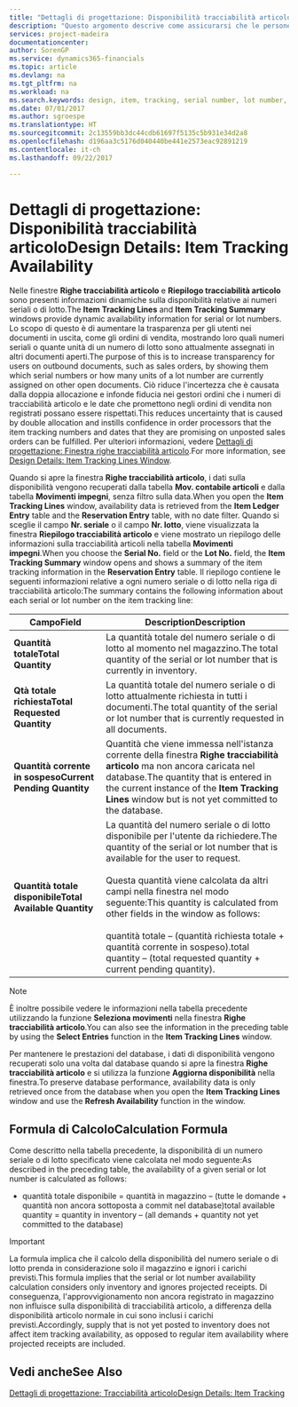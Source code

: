 ```yaml
---
title: "Dettagli di progettazione: Disponibilità tracciabilità articolo | Microsoft Docs"
description: "Questo argomento descrive come assicurarsi che le persone che elaborano ordini possono basarsi sulla disponibilità dei numeri seriali o di lotto."
services: project-madeira
documentationcenter: 
author: SorenGP
ms.service: dynamics365-financials
ms.topic: article
ms.devlang: na
ms.tgt_pltfrm: na
ms.workload: na
ms.search.keywords: design, item, tracking, serial number, lot number, outbound documents
ms.date: 07/01/2017
ms.author: sgroespe
ms.translationtype: HT
ms.sourcegitcommit: 2c13559bb3dc44cdb61697f5135c5b931e34d2a8
ms.openlocfilehash: d196aa3c5176d040440be441e2573eac92891219
ms.contentlocale: it-ch
ms.lasthandoff: 09/22/2017

---
```

# <a name="design-details-item-tracking-availability"></a><span data-ttu-id="0312f-103">Dettagli di progettazione: Disponibilità tracciabilità articolo</span><span class="sxs-lookup"><span data-stu-id="0312f-103">Design Details: Item Tracking Availability</span></span>
<span data-ttu-id="0312f-104">Nelle finestre **Righe tracciabilità articolo** e **Riepilogo tracciabilità articolo** sono presenti informazioni dinamiche sulla disponibilità relative ai numeri seriali o di lotto.</span><span class="sxs-lookup"><span data-stu-id="0312f-104">The **Item Tracking Lines** and **Item Tracking Summary** windows provide dynamic availability information for serial or lot numbers.</span></span> <span data-ttu-id="0312f-105">Lo scopo di questo è di aumentare la trasparenza per gli utenti nei documenti in uscita, come gli ordini di vendita, mostrando loro quali numeri seriali o quante unità di un numero di lotto sono attualmente assegnati in altri documenti aperti.</span><span class="sxs-lookup"><span data-stu-id="0312f-105">The purpose of this is to increase transparency for users on outbound documents, such as sales orders, by showing them which serial numbers or how many units of a lot number are currently assigned on other open documents.</span></span> <span data-ttu-id="0312f-106">Ciò riduce l'incertezza che è causata dalla doppia allocazione e infonde fiducia nei gestori ordini che i numeri di tracciabilità articolo e le date che promettono negli ordini di vendita non registrati possano essere rispettati.</span><span class="sxs-lookup"><span data-stu-id="0312f-106">This reduces uncertainty that is caused by double allocation and instills confidence in order processors that the item tracking numbers and dates that they are promising on unposted sales orders can be fulfilled.</span></span> <span data-ttu-id="0312f-107">Per ulteriori informazioni, vedere [Dettagli di progettazione: Finestra righe tracciabilità articolo](design-details-item-tracking-lines-window.md).</span><span class="sxs-lookup"><span data-stu-id="0312f-107">For more information, see [Design Details: Item Tracking Lines Window](design-details-item-tracking-lines-window.md).</span></span>  
  
<span data-ttu-id="0312f-108">Quando si apre la finestra **Righe tracciabilità articolo**, i dati sulla disponibilità vengono recuperati dalla tabella **Mov. contabile articoli** e dalla tabella **Movimenti impegni**, senza filtro sulla data.</span><span class="sxs-lookup"><span data-stu-id="0312f-108">When you open the **Item Tracking Lines** window, availability data is retrieved from the **Item Ledger Entry** table and the **Reservation Entry** table, with no date filter.</span></span> <span data-ttu-id="0312f-109">Quando si sceglie il campo **Nr. seriale** o il campo **Nr. lotto**, viene visualizzata la finestra **Riepilogo tracciabilità articolo** e viene mostrato un riepilogo delle informazioni sulla tracciabilità articoli nella tabella **Movimenti impegni**.</span><span class="sxs-lookup"><span data-stu-id="0312f-109">When you choose the **Serial No.** field or the **Lot No.** field, the **Item Tracking Summary** window opens and shows a summary of the item tracking information in the **Reservation Entry** table.</span></span> <span data-ttu-id="0312f-110">Il riepilogo contiene le seguenti informazioni relative a ogni numero seriale o di lotto nella riga di tracciabilità articolo:</span><span class="sxs-lookup"><span data-stu-id="0312f-110">The summary contains the following information about each serial or lot number on the item tracking line:</span></span>  
  
|<span data-ttu-id="0312f-111">Campo</span><span class="sxs-lookup"><span data-stu-id="0312f-111">Field</span></span>|<span data-ttu-id="0312f-112">Description</span><span class="sxs-lookup"><span data-stu-id="0312f-112">Description</span></span>|  
|---------------------------------|---------------------------------------|  
|<span data-ttu-id="0312f-113">**Quantità totale**</span><span class="sxs-lookup"><span data-stu-id="0312f-113">**Total Quantity**</span></span>|<span data-ttu-id="0312f-114">La quantità totale del numero seriale o di lotto al momento nel magazzino.</span><span class="sxs-lookup"><span data-stu-id="0312f-114">The total quantity of the serial or lot number that is currently in inventory.</span></span>|  
|<span data-ttu-id="0312f-115">**Qtà totale richiesta**</span><span class="sxs-lookup"><span data-stu-id="0312f-115">**Total Requested Quantity**</span></span>|<span data-ttu-id="0312f-116">La quantità totale del numero seriale o di lotto attualmente richiesta in tutti i documenti.</span><span class="sxs-lookup"><span data-stu-id="0312f-116">The total quantity of the serial or lot number that is currently requested in all documents.</span></span>|  
|<span data-ttu-id="0312f-117">**Quantità corrente in sospeso**</span><span class="sxs-lookup"><span data-stu-id="0312f-117">**Current Pending Quantity**</span></span>|<span data-ttu-id="0312f-118">Quantità che viene immessa nell'istanza corrente della finestra **Righe tracciabilità articolo** ma non ancora caricata nel database.</span><span class="sxs-lookup"><span data-stu-id="0312f-118">The quantity that is entered in the current instance of the **Item Tracking Lines** window but is not yet committed to the database.</span></span>|  
|<span data-ttu-id="0312f-119">**Quantità totale disponibile**</span><span class="sxs-lookup"><span data-stu-id="0312f-119">**Total Available Quantity**</span></span>|<span data-ttu-id="0312f-120">La quantità del numero seriale o di lotto disponibile per l'utente da richiedere.</span><span class="sxs-lookup"><span data-stu-id="0312f-120">The quantity of the serial or lot number that is available for the user to request.</span></span><br /><br /> <span data-ttu-id="0312f-121">Questa quantità viene calcolata da altri campi nella finestra nel modo seguente:</span><span class="sxs-lookup"><span data-stu-id="0312f-121">This quantity is calculated from other fields in the window as follows:</span></span><br /><br /> <span data-ttu-id="0312f-122">quantità totale – (quantità richiesta totale + quantità corrente in sospeso).</span><span class="sxs-lookup"><span data-stu-id="0312f-122">total quantity – (total requested quantity + current pending quantity).</span></span>|  
  
> [!NOTE]  
>  <span data-ttu-id="0312f-123">È inoltre possibile vedere le informazioni nella tabella precedente utilizzando la funzione **Seleziona movimenti** nella finestra **Righe tracciabilità articolo**.</span><span class="sxs-lookup"><span data-stu-id="0312f-123">You can also see the information in the preceding table by using the **Select Entries** function in the **Item Tracking Lines** window.</span></span>  
  
<span data-ttu-id="0312f-124">Per mantenere le prestazioni del database, i dati di disponibilità vengono recuperati solo una volta dal database quando si apre la finestra **Righe tracciabilità articolo** e si utilizza la funzione **Aggiorna disponibilità** nella finestra.</span><span class="sxs-lookup"><span data-stu-id="0312f-124">To preserve database performance, availability data is only retrieved once from the database when you open the **Item Tracking Lines** window and use the **Refresh Availability** function in the window.</span></span>  
  
## <a name="calculation-formula"></a><span data-ttu-id="0312f-125">Formula di Calcolo</span><span class="sxs-lookup"><span data-stu-id="0312f-125">Calculation Formula</span></span>  
<span data-ttu-id="0312f-126">Come descritto nella tabella precedente, la disponibilità di un numero seriale o di lotto specificato viene calcolata nel modo seguente:</span><span class="sxs-lookup"><span data-stu-id="0312f-126">As described in the preceding table, the availability of a given serial or lot number is calculated as follows:</span></span>  
  
* <span data-ttu-id="0312f-127">quantità totale disponibile = quantità in magazzino – (tutte le domande + quantità non ancora sottoposta a commit nel database)</span><span class="sxs-lookup"><span data-stu-id="0312f-127">total available quantity = quantity in inventory – (all demands + quantity not yet committed to the database)</span></span>  
  
> [!IMPORTANT]  
>  <span data-ttu-id="0312f-128">La formula implica che il calcolo della disponibilità del numero seriale o di lotto prenda in considerazione solo il magazzino e ignori i carichi previsti.</span><span class="sxs-lookup"><span data-stu-id="0312f-128">This formula implies that the serial or lot number availability calculation considers only inventory and ignores projected receipts.</span></span> <span data-ttu-id="0312f-129">Di conseguenza, l'approvvigionamento non ancora registrato in magazzino non influisce sulla disponibilità di tracciabilità articolo, a differenza della disponibilità articolo normale in cui sono inclusi i carichi previsti.</span><span class="sxs-lookup"><span data-stu-id="0312f-129">Accordingly, supply that is not yet posted to inventory does not affect item tracking availability, as opposed to regular item availability where projected receipts are included.</span></span>  
  
## <a name="see-also"></a><span data-ttu-id="0312f-130">Vedi anche</span><span class="sxs-lookup"><span data-stu-id="0312f-130">See Also</span></span>  
[<span data-ttu-id="0312f-131">Dettagli di progettazione: Tracciabilità articolo</span><span class="sxs-lookup"><span data-stu-id="0312f-131">Design Details: Item Tracking</span></span>](design-details-item-tracking.md)
